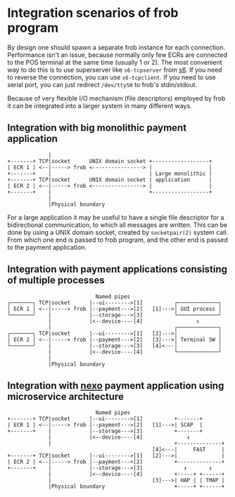 # Integration scenarios of frob program

By design one should spawn a separate frob instance for each connection.
Performance isn't an issue, because normally only few ECRs are connected to the
POS terminal at the same time (usually 1 or 2). The most convenient way to do
this is to use superserver like `s6-tcpserver` from [s6][a]. If you need to
reverse the connection, you can use `s6-tcpclient`. If you need to use serial
port, you can just redirect `/dev/ttyS0` to frob's stdin/stdout.

Because of very flexible I/O mechanism (file descriptors) employed by frob it
can be integrated into a larger system in many different ways.

## Integration with big monolithic payment application

                 |
    +-------+ TCP|socket      UNIX domain socket +------------------+
    | ECR 1 | <--|-----> frob <----------------> |                  |
    +-------+    |                               | Large monolithic |
    +-------+ TCP|socket      UNIX domain socket | application      |
    | ECR 2 | <--|-----> frob <----------------> |                  |
    +-------+    |                               +------------------+
                 |
                 |Physical boundary

For a large application it may be useful to have a single file descriptor for a
bidirectional communication, to which all messages are written. This can be done
by using a UNIX domain socket, created by `socketpair(2)` system call. From which
one end is passed to frob program, and the other end is passed to the payment
application.

## Integration with payment applications consisting of multiple processes

                                Named pipes
    ┌───────┐ TCP|socket      |--ui-------->[1]          ┌─────────────┐
    │ ECR 1 │ <--|-----> frob |--payment--->[2]   [1]--->│ GUI process │
    └───────┘    |            |--storage--->[3]          └─────────────┘
                 |            |<--device----[4]                 ↕
                 |                                       ┌─────────────┐
    ┌───────┐ TCP|socket      |--ui-------->[1]   [2]--->│             │
    │ ECR 2 │ <--|-----> frob |--payment--->[2]   [3]--->│ Terminal SW │
    └───────┘    |            |--storage--->[3]   [4]<---│             │
                 |            |<--device----[4]          └─────────────┘
                 |
                 |Physical boundary


    


## Integration with [nexo][b] payment application using microservice architecture

                                Named pipes
    +-------+ TCP|socket      |--ui-------->[1]          +-------+
    | ECR 1 | <--|-----> frob |--payment--->[2]   [1]--->| SCAP  |
    +-------+    |            |--storage--->[3]          +-------+
                 |            |<--device----[4]              ↕
                 |                                       +--------------+
                                                  [4]<---|     FAST     |
    +-------+ TCP|socket      |--ui-------->[1]   [2]--->|              |
    | ECR 2 | <--|-----> frob |--payment--->[2]          +--------------+
    +-------+    |            |--storage--->[3]             ↕       ↕
                 |            |<--device----[4]          +-----+ +------+
                 |                                [3]--->| HAP | | TMAP |
                 |Physical boundary                      +-----+ +------+


[a]: http://skarnet.org/software/s6/
[b]: http://www.nexo-standards.org/
